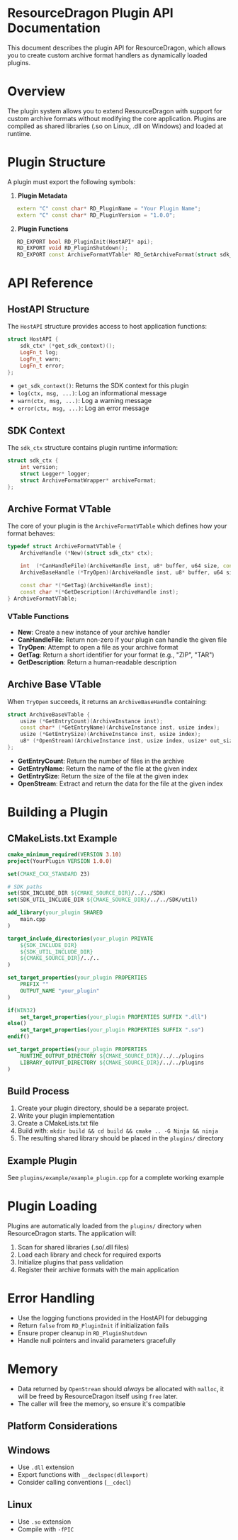 # ResourceDragon Plugin API Documentation

This document describes the plugin API for ResourceDragon, which allows you to create custom archive format handlers as dynamically loaded plugins.

# Overview

The plugin system allows you to extend ResourceDragon with support for custom archive formats without modifying the core application. Plugins are compiled as shared libraries (.so on Linux, .dll on Windows) and loaded at runtime.

# Plugin Structure

A plugin must export the following symbols:

1. **Plugin Metadata**
```cpp
   extern "C" const char* RD_PluginName = "Your Plugin Name";
   extern "C" const char* RD_PluginVersion = "1.0.0";
```

2. **Plugin Functions**
```cpp
   RD_EXPORT bool RD_PluginInit(HostAPI* api);
   RD_EXPORT void RD_PluginShutdown();
   RD_EXPORT const ArchiveFormatVTable* RD_GetArchiveFormat(struct sdk_ctx* ctx);
```

# API Reference

## HostAPI Structure

The `HostAPI` structure provides access to host application functions:

```cpp
struct HostAPI {
    sdk_ctx* (*get_sdk_context)();
    LogFn_t log;
    LogFn_t warn;
    LogFn_t error;
};
```

- `get_sdk_context()`: Returns the SDK context for this plugin
- `log(ctx, msg, ...)`: Log an informational message
- `warn(ctx, msg, ...)`: Log a warning message
- `error(ctx, msg, ...)`: Log an error message

## SDK Context

The `sdk_ctx` structure contains plugin runtime information:

```cpp
struct sdk_ctx {
    int version;
    struct Logger* logger;
    struct ArchiveFormatWrapper* archiveFormat;
};
```

## Archive Format VTable

The core of your plugin is the `ArchiveFormatVTable` which defines how your format behaves:

```cpp
typedef struct ArchiveFormatVTable {
    ArchiveHandle (*New)(struct sdk_ctx* ctx);

    int  (*CanHandleFile)(ArchiveHandle inst, u8* buffer, u64 size, const char* ext);
    ArchiveBaseHandle (*TryOpen)(ArchiveHandle inst, u8* buffer, u64 size, const char* file_name);

    const char *(*GetTag)(ArchiveHandle inst);
    const char *(*GetDescription)(ArchiveHandle inst);
} ArchiveFormatVTable;
```

### VTable Functions

- **New**: Create a new instance of your archive handler
- **CanHandleFile**: Return non-zero if your plugin can handle the given file
- **TryOpen**: Attempt to open a file as your archive format
- **GetTag**: Return a short identifier for your format (e.g., "ZIP", "TAR")
- **GetDescription**: Return a human-readable description

## Archive Base VTable

When `TryOpen` succeeds, it returns an `ArchiveBaseHandle` containing:

```cpp
struct ArchiveBaseVTable {
    usize (*GetEntryCount)(ArchiveInstance inst);
    const char* (*GetEntryName)(ArchiveInstance inst, usize index);
    usize (*GetEntrySize)(ArchiveInstance inst, usize index);
    u8* (*OpenStream)(ArchiveInstance inst, usize index, usize* out_size);
};
```

- **GetEntryCount**: Return the number of files in the archive
- **GetEntryName**: Return the name of the file at the given index
- **GetEntrySize**: Return the size of the file at the given index
- **OpenStream**: Extract and return the data for the file at the given index

# Building a Plugin

## CMakeLists.txt Example

```cmake
cmake_minimum_required(VERSION 3.10)
project(YourPlugin VERSION 1.0.0)

set(CMAKE_CXX_STANDARD 23)

# SDK paths
set(SDK_INCLUDE_DIR ${CMAKE_SOURCE_DIR}/../../SDK)
set(SDK_UTIL_INCLUDE_DIR ${CMAKE_SOURCE_DIR}/../../SDK/util)

add_library(your_plugin SHARED
    main.cpp
)

target_include_directories(your_plugin PRIVATE
    ${SDK_INCLUDE_DIR}
    ${SDK_UTIL_INCLUDE_DIR}
    ${CMAKE_SOURCE_DIR}/../..
)

set_target_properties(your_plugin PROPERTIES
    PREFIX ""
    OUTPUT_NAME "your_plugin"
)

if(WIN32)
    set_target_properties(your_plugin PROPERTIES SUFFIX ".dll")
else()
    set_target_properties(your_plugin PROPERTIES SUFFIX ".so")
endif()

set_target_properties(your_plugin PROPERTIES
    RUNTIME_OUTPUT_DIRECTORY ${CMAKE_SOURCE_DIR}/../../plugins
    LIBRARY_OUTPUT_DIRECTORY ${CMAKE_SOURCE_DIR}/../../plugins
)
```

## Build Process

1. Create your plugin directory, should be a separate project.
2. Write your plugin implementation
3. Create a CMakeLists.txt file
4. Build with: `mkdir build && cd build && cmake .. -G Ninja && ninja`
5. The resulting shared library should be placed in the `plugins/` directory

## Example Plugin

See `plugins/example/example_plugin.cpp` for a complete working example

# Plugin Loading

Plugins are automatically loaded from the `plugins/` directory when ResourceDragon starts. The application will:

1. Scan for shared libraries (.so/.dll files)
2. Load each library and check for required exports
3. Initialize plugins that pass validation
4. Register their archive formats with the main application

# Error Handling

- Use the logging functions provided in the HostAPI for debugging
- Return `false` from `RD_PluginInit` if initialization fails
- Ensure proper cleanup in `RD_PluginShutdown`
- Handle null pointers and invalid parameters gracefully

# Memory

- Data returned by `OpenStream` should *always* be allocated with `malloc`, it will be freed by ResourceDragon itself using `free` later.
- The caller will free the memory, so ensure it's compatible

## Platform Considerations

## Windows
- Use `.dll` extension
- Export functions with `__declspec(dllexport)`
- Consider calling conventions (`__cdecl`)

## Linux
- Use `.so` extension
- Compile with `-fPIC`
